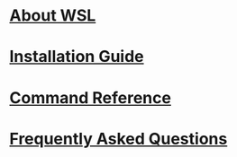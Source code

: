 # [About WSL](./about.md)
# [Installation Guide](./install_guide.md)
# [Command Reference](./reference.md)
# [Frequently Asked Questions](./faq.md)
